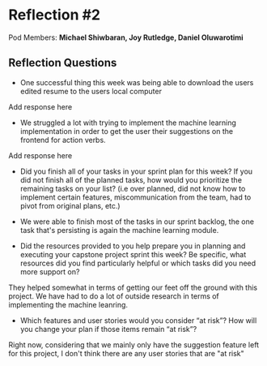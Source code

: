 # Reflection #2

Pod Members: **Michael Shiwbaran, Joy Rutledge, Daniel Oluwarotimi**

## Reflection Questions

- One successful thing this week was being able to download the users edited resume to the users local computer

 Add response here

- We struggled a lot with trying to implement the machine learning implementation in order to get the user their suggestions on the frontend for action verbs.

 Add response here

* Did you finish all of your tasks in your sprint plan for this week? If you did not finish all of the planned tasks, how would you prioritize the remaining tasks on your list?  (i.e over planned, did not know how to implement certain features, miscommunication from the team, had to pivot from original plans, etc.)

 - We were able to finish most of the tasks in our sprint backlog, the one task that's persisting is again the machine learning module.

* Did the resources provided to you help prepare you in planning and executing your capstone project sprint this week? Be specific, what resources did you find particularly helpful or which tasks did you need more support on?

They helped somewhat in terms of getting our feet off the ground with this project. We have had to do a lot of outside research in terms of implementing the machine leanring.

* Which features and user stories would you consider “at risk”? How will you change your plan if those items remain “at risk”?

Right now, considering that we mainly only have the suggestion feature left for this project, I don't think there are any user stories that are "at risk"
